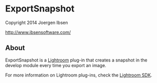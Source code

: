 
ExportSnapshot
==============

Copyright 2014 Joergen Ibsen

<http://www.ibsensoftware.com/>


About
-----

ExportSnapshot is a [Lightroom][] plug-in that creates a snapshot in the
develop module every time you export an image.

For more information on Lightroom plug-ins, check the [Lightroom SDK][SDK].

[Lightroom]: http://www.adobe.com/products/photoshop-lightroom.html
[SDK]: http://www.adobe.com/devnet/photoshoplightroom.html
